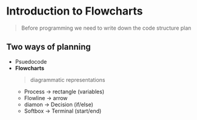 # Introduction to Flowcharts
> Before programming we need to write down the code structure plan
## Two ways of planning
+ Psuedocode
+ **Flowcharts**
  > diagrammatic representations
  + Process -> rectangle (variables)
  + Flowline -> arrow
  + diamon -> Decision (if/else)
  + Softbox -> Terminal (start/end)
  
  